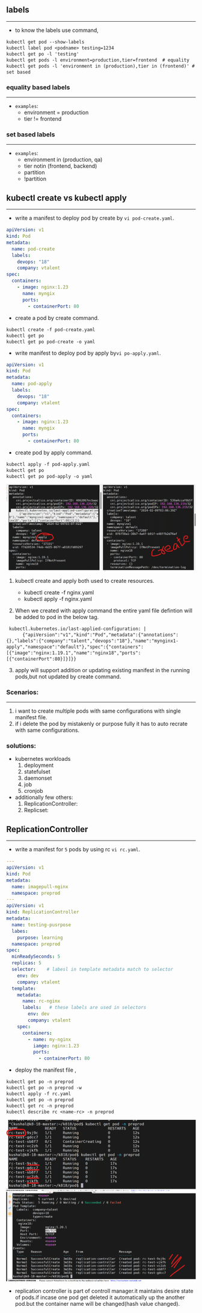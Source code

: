## labels
-------------------------
* to know the labels use command,
```
kubectl get pod --show-labels
kubectl label pod <podname> testing=1234
kubectl get po -l 'testing'
kubectl get pods -l environment=production,tier=frontend  # equality
kubectl get pods -l 'environment in (production),tier in (frontend)' # set based
```
### equality based labels
------------------------
* `examples`:
  *  environment = production
  * tier != frontend
### set based labels
----------------------------
* `examples`:
  * environment in (production, qa)
  * tier notin (frontend, backend)
  * partition
  * !partition
## kubectl create vs kubectl apply
------------------------------------------
* write a manifest to deploy pod by create by `vi pod-create.yaml`.
```yaml
apiVersion: v1
kind: Pod
metadata:
  name: pod-create
  labels: 
    devops: "18" 
    company: vtalent
spec:
  containers:  
    - image: nginx:1.23
      name: myngix
      ports:
        - containerPort: 80
```
* create a pod by create command.
```
kubectl create -f pod-create.yaml
kubectl get po
kubectl get po pod-create -o yaml
```
* write manifest to deploy pod by apply by`vi po-apply.yaml`.
```yaml
apiVersion: v1
kind: Pod
metadata:
  name: pod-apply
  labels: 
    devops: "18" 
    company: vtalent
spec:
  containers:  
    - image: nginx:1.23
      name: myngix
      ports:
        - containerPort: 80
```
* create pod by apply command.
```
kubectl apply -f pod-apply.yaml
kubectl get po 
kubectl get po pod-apply -o yaml
```
![preview](./images/k8s38.png)

1. kubectl create and apply both used to create resources.
   * kubectl create -f nginx.yaml
   * kubectl apply -f nginx.yaml

2. When we created with apply command the entire yaml file defintion will be added to pod in the below tag.
```
 kubectl.kubernetes.io/last-applied-configuration: |
      {"apiVersion":"v1","kind":"Pod","metadata":{"annotations":{},"labels":{"company":"talent","devops":"18"},"name":"mynginx1-apply","namespace":"default"},"spec":{"containers":[{"image":"nginx:1.19.1","name":"nginx18","ports":[{"containerPort":80}]}]}}
```

3. apply will support addition  or updating existing manifest in the running pods,but not updated by create command.

### Scenarios:
----------------------
1. i want to create multiple pods with same configurations with single manifest file.
2. if i delete the pod by mistakenly or purpose fully it has to auto recrate with same configurations.

### solutions: 
* kubernetes workloads
    1. deployment
    2. statefulset
    3. daemonset
    4. job
    5. cronjob
* additionally few others:
   1. ReplicationController:
   2. Replicset: 
## 	ReplicationController
-----------------------------------
* write a manifest for `5` pods by using rc `vi rc.yaml`.
```yaml
---
apiVersion: v1
kind: Pod
metadata:
  name: imagepull-nginx
  namespace: preprod
---
apiVersion: v1
kind: ReplicationController
metadata:
  name: testing-pusrpose
  labes:
    purpose: learning
  namespace: preprod
spec:
  minReadySeconds: 5
  replicas: 5
  selector:    # labesl in template metadata match to selector
    env: dev
    company: vtalent
  template:
    metadata: 
      name: rc-nginx
      labels:   # these labels are used in selectors
        env: dev
        company: vtalent
    spec:
      containers:
        - name: my-nginx
          iamge: nginx:1.23
          ports:
            - containerPort: 80
```
* deploy the manifest file ,
```
kubectl get po -n preprod
kubectl get po -n preprod -w
kubectl apply -f rc.yaml
kubectl get po -n preprod
kubectl get rc -n preprod
kubectl describe rc <name-rc> -n preprod
```
![preview](./images/k8s39.png)
![preview](./images/k8s40.png)
* replication controller is part of controll manager.it maintains desire state of pods.if incase one pod get deleted it automatically up the another pod.but the container name will be changed(hash value changed).


  

  
